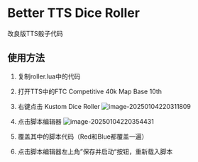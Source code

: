 # Better TTS Dice Roller
 改良版TTS骰子代码



## 使用方法

1. 复制roller.lua中的代码

2. 打开TTS中的FTC Competitive 40k Map Base 10th

3. 右键点击 Kustom Dice Roller
   ![image-20250104220311809](C:\Users\jiayu\Documents\Better-TTS-Dice-Roller\readme\image-20250104220311809.png)

4. 点击脚本编辑器
   ![image-20250104220354431](C:\Users\jiayu\Documents\Better-TTS-Dice-Roller\readme\image-20250104220354431.png)

5. 覆盖其中的脚本代码（Red和Blue都覆盖一遍）

6. 点击脚本编辑器左上角”保存并启动“按钮，重新载入脚本

   
